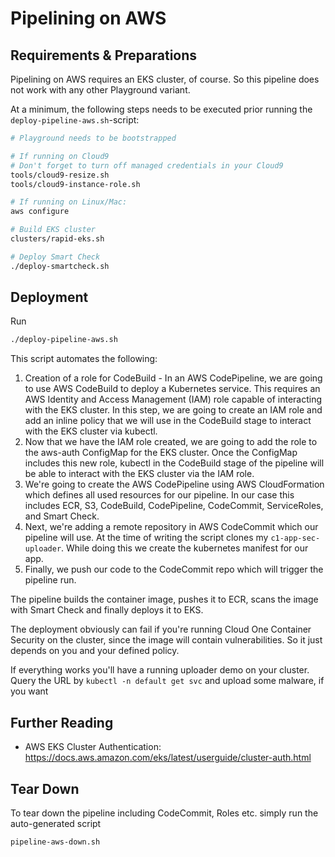 # Pipelining on AWS

## Requirements & Preparations

Pipelining on AWS requires an EKS cluster, of course. So this pipeline does not work with any other Playground variant.

At a minimum, the following steps needs to be executed prior running the `deploy-pipeline-aws.sh`-script:

```sh
# Playground needs to be bootstrapped

# If running on Cloud9
# Don't forget to turn off managed credentials in your Cloud9
tools/cloud9-resize.sh
tools/cloud9-instance-role.sh

# If running on Linux/Mac:
aws configure

# Build EKS cluster
clusters/rapid-eks.sh

# Deploy Smart Check
./deploy-smartcheck.sh
```

## Deployment

Run

```sh
./deploy-pipeline-aws.sh
```

This script automates the following:

1. Creation of a role for CodeBuild - In an AWS CodePipeline, we are going to use AWS CodeBuild to deploy a Kubernetes service. This requires an AWS Identity and Access Management (IAM) role capable of interacting with the EKS cluster. In this step, we are going to create an IAM role and add an inline policy that we will use in the CodeBuild stage to interact with the EKS cluster via kubectl.
2. Now that we have the IAM role created, we are going to add the role to the aws-auth ConfigMap for the EKS cluster. Once the ConfigMap includes this new role, kubectl in the CodeBuild stage of the pipeline will be able to interact with the EKS cluster via the IAM role.
3. We're going to create the AWS CodePipeline using AWS CloudFormation which defines all used resources for our pipeline. In our case this includes ECR, S3, CodeBuild, CodePipeline, CodeCommit, ServiceRoles, and Smart Check.
4. Next, we're adding a remote repository in AWS CodeCommit which our pipeline will use. At the time of writing the script clones my `c1-app-sec-uploader`. While doing this we create the kubernetes manifest for our app.
5. Finally, we push our code to the CodeCommit repo which will trigger the pipeline run.

The pipeline builds the container image, pushes it to ECR, scans the image with Smart Check and finally deploys it to EKS.

The deployment obviously can fail if you're running Cloud One Container Security on the cluster, since the image will contain vulnerabilities. So it just depends on you and your defined policy.

If everything works you'll have a running uploader demo on your cluster. Query the URL by `kubectl -n default get svc` and upload some malware, if you want

## Further Reading

- AWS EKS Cluster Authentication: <https://docs.aws.amazon.com/eks/latest/userguide/cluster-auth.html>

## Tear Down

To tear down the pipeline including CodeCommit, Roles etc. simply run the auto-generated script

```sh
pipeline-aws-down.sh
```
